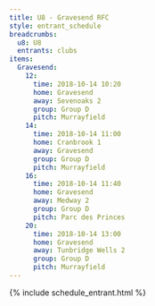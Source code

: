 ```yaml
---
title: U8 - Gravesend RFC
style: entrant_schedule
breadcrumbs:
  u8: U8
  entrants: clubs
items:
  Gravesend:
    12:
      time: 2018-10-14 10:20
      home: Gravesend
      away: Sevenoaks 2
      group: Group D
      pitch: Murrayfield
    14:
      time: 2018-10-14 11:00
      home: Cranbrook 1
      away: Gravesend
      group: Group D
      pitch: Murrayfield
    16:
      time: 2018-10-14 11:40
      home: Gravesend
      away: Medway 2
      group: Group D
      pitch: Parc des Princes
    20:
      time: 2018-10-14 13:00
      home: Gravesend
      away: Tunbridge Wells 2
      group: Group D
      pitch: Murrayfield
---
```


{% include schedule_entrant.html %}
